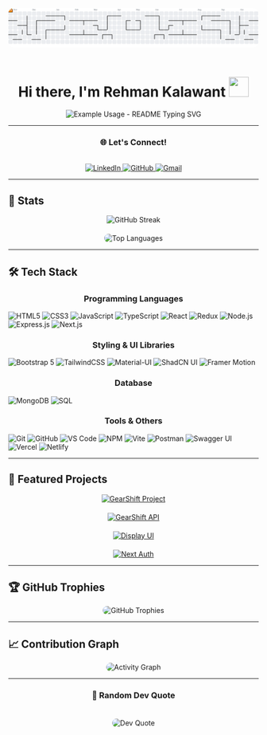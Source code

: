 <!-- ANIMATED BANNER -->
<!-- <div align="center">
  <img class="floating-banner" src="https://user-images.githubusercontent.com/74038190/212284100-561aa473-3905-4a80-b561-0d28506553ee.gif" alt="Animated Banner">
</div>

<br> -->

<!-- ANIMATED CONTRIBUTION GRAPH --> 
<div align="center">
    <picture>
        <source media="(prefers-color-scheme: dark)" srcset="https://raw.githubusercontent.com/rehman2711/rehman2711/output/pacman-contribution-graph-dark.svg">
        <source media="(prefers-color-scheme: light)" srcset="https://raw.githubusercontent.com/rehman2711/rehman2711/output/pacman-contribution-graph.svg">
        <img alt="pacman contribution graph" src="https://raw.githubusercontent.com/rehman2711/rehman2711/output/pacman-contribution-graph.svg" style="border-radius: 10px; transition: transform 0.3s ease;" onmouseover="this.style.transform='scale(1.02)'" onmouseout="this.style.transform='scale(1)'">
    </picture>
</div>

<br>

<!-- INTERACTIVE TITLE -->
<div align="center" >
  <h1 class="glow-title">Hi there, I'm Rehman Kalawant <img src="https://user-images.githubusercontent.com/74038190/212284087-bbe7e430-757e-4901-90bf-4cd2ce3e1852.gif" width="40" height="40"/> </h1>
  <!-- Titles -->
<p align="center">
  <img src="https://readme-typing-svg.demolab.com/?lines=REACT+Developer;Frontend+Developer;Backend+Developer;Fullstack+Developer&font=Fira%20Code&center=true&width=380&height=50&duration=4000&pause=1000" alt="Example Usage - README Typing SVG">
</p>

</div>

---

<!-- INTERACTIVE SOCIAL LINKS -->
<div align="center" >
    <h3>🌐 Let's Connect!</h3>
    <br>
    <a href="https://www.linkedin.com/in/rehmankalawant/" class="interactive-badge">
        <img src="https://img.shields.io/badge/LinkedIn-0077B5?style=for-the-badge&logo=linkedin&logoColor=white" alt="LinkedIn">
    </a>
    <a href="https://github.com/rehman2711" class="interactive-badge">
        <img src="https://img.shields.io/badge/GitHub-100000?style=for-the-badge&logo=github&logoColor=gold" alt="GitHub">
    </a>
    <a href="mailto:rehmankalawant@gmail.com" class="interactive-badge">
        <img src="https://img.shields.io/badge/Gmail-D14836?style=for-the-badge&logo=gmail&logoColor=white" alt="Gmail">
    </a>
    <!-- <a href="https://flowcv.me/rehman2711" class="interactive-badge">
        <img src="https://img.shields.io/static/v1?message=portfolio&logo=ko-fi&label=&color=gold&logoColor=black&labelColor=&style=for-the-badge" alt="Portfolio">
    </a> -->
</div>

---

## 🚀 Stats

<div align="center" >
  <div style="display: grid; grid-template-columns: repeat(auto-fit, minmax(300px, 1fr)); gap: 20px;" align="center">
    <div class="stats-card">
      <img src="https://v0-git-hub-streak-score-card-phi.vercel.app/api/card-with-avatar?username=rehman2711&theme=%7B%22backgroundColor%22%3A%22%230f172a%22%2C%22textColor%22%3A%22%23e2e8f0%22%2C%22accentColor%22%3A%22%230ea5e9%22%2C%22borderColor%22%3A%22%231e293b%22%2C%22waterColor%22%3A%22%230ea5e9%22%2C%22streakColor%22%3A%22%2306b6d4%22%7D&v=1755267867951" alt="GitHub Streak">
    </div>
    <div class="stats-card">
      <img 
  src="https://github-readme-stats.vercel.app/api/top-langs/?username=rehman2711&hide_border=true&bg_color=1A1B27&title_color=38BDF8&text_color=E2E8F0&icon_color=06B6D4" 
  alt="Top Languages" 
  style="border-radius: 15px; transition: all 0.3s ease;" 
  onmouseover="this.style.transform='scale(1.01)'" 
  onmouseout="this.style.transform='scale(1)'" 
/>
    </div>
  </div>
</div>

---

## 🛠️ Tech Stack

<div >
  <h3 align="center">Programming Languages </h3>
  <div class="tech-stack">
    <img class="tech-item" src="https://img.shields.io/badge/html5-%23E34F26.svg?style=for-the-badge&logo=html5&logoColor=white" alt="HTML5">
    <img class="tech-item" src="https://img.shields.io/badge/css3-%231572B6.svg?style=for-the-badge&logo=css3&logoColor=white" alt="CSS3">
    <img class="tech-item" src="https://img.shields.io/badge/javascript-%23323330.svg?style=for-the-badge&logo=javascript&logoColor=%23F7DF1E" alt="JavaScript">
    <img class="tech-item" src="https://img.shields.io/badge/typescript-%23007ACC.svg?style=for-the-badge&logo=typescript&logoColor=white" alt="TypeScript">
    <img class="tech-item" src="https://img.shields.io/badge/react-%2320232a.svg?style=for-the-badge&logo=react&logoColor=%2361DAFB" alt="React">
    <img src="https://img.shields.io/badge/redux-764ABC?style=for-the-badge&logo=redux&logoColor=white" alt="Redux">
<img class="tech-item" src="https://img.shields.io/badge/node.js-339933?style=for-the-badge&logo=nodedotjs&logoColor=white" alt="Node.js">
<img class="tech-item" src="https://img.shields.io/badge/express.js-000000?style=for-the-badge&logo=express&logoColor=white" alt="Express.js">
<img src="https://img.shields.io/badge/next.js-000000?style=for-the-badge&logo=nextdotjs&logoColor=white" alt="Next.js">
<!-- <img src="https://img.shields.io/badge/java-007396?style=for-the-badge&logo=openjdk&logoColor=white" alt="Java"> -->
<!-- <img src="https://img.shields.io/badge/rust-000000?style=for-the-badge&logo=rust&logoColor=white" alt="Rust"> -->




  </div>
  
  <h3 align="center">Styling & UI Libraries</h3>
  <div class="tech-stack">
      <img class="tech-item" src="https://img.shields.io/badge/bootstrap-%237952B3.svg?style=for-the-badge&logo=bootstrap&logoColor=white" alt="Bootstrap 5">
    <img class="tech-item" src="https://img.shields.io/badge/tailwindcss-%2338B2AC.svg?style=for-the-badge&logo=tailwind-css&logoColor=white" alt="TailwindCSS">
    <img class="tech-item" src="https://img.shields.io/badge/MUI-%230081CB.svg?style=for-the-badge&logo=mui&logoColor=white" alt="Material-UI">
<img class="tech-item" src="https://img.shields.io/badge/shadcn%2Fui-000000?style=for-the-badge&logo=radixui&logoColor=white" alt="ShadCN UI">
    <img class="tech-item" src="https://img.shields.io/badge/Framer-black?style=for-the-badge&logo=framer&logoColor=blue" alt="Framer Motion">

  </div>

   <h3 align="center">Database</h3>
  <div class="tech-stack">
  <img class="tech-item" src="https://img.shields.io/badge/mongodb-47A248?style=for-the-badge&logo=mongodb&logoColor=white" alt="MongoDB">
<img class="tech-item" src="https://img.shields.io/badge/sql-336791?style=for-the-badge&logo=postgresql&logoColor=white" alt="SQL">
  </div>
  
  <h3 align="center">Tools & Others</h3>
  <div class="tech-stack">
    <img class="tech-item" src="https://img.shields.io/badge/git-%23F05033.svg?style=for-the-badge&logo=git&logoColor=white" alt="Git">
<img class="tech-item" src="https://img.shields.io/badge/github-181717?style=for-the-badge&logo=github&logoColor=white" alt="GitHub">
<img src="https://img.shields.io/badge/VS%20Code-0078d7.svg?style=for-the-badge&logo=visualstudiocode&logoColor=white" alt="VS Code">
<img class="tech-item" src="https://img.shields.io/badge/npm-CB3837?style=for-the-badge&logo=npm&logoColor=white" alt="NPM">
    <img class="tech-item" src="https://img.shields.io/badge/vite-%23646CFF.svg?style=for-the-badge&logo=vite&logoColor=white" alt="Vite">
    <img class="tech-item" src="https://img.shields.io/badge/postman-FF6C37?style=for-the-badge&logo=postman&logoColor=white" alt="Postman">
<img class="tech-item" src="https://img.shields.io/badge/swagger-85EA2D?style=for-the-badge&logo=swagger&logoColor=black" alt="Swagger UI">
<img src="https://img.shields.io/badge/vercel-000000?style=for-the-badge&logo=vercel&logoColor=white" alt="Vercel">
<img src="https://img.shields.io/badge/netlify-00C7B7?style=for-the-badge&logo=netlify&logoColor=white" alt="Netlify">
  </div>
</div>

---

## 🎯 Featured Projects

<div align="center" >
  <div style="display: grid; grid-template-columns: repeat(auto-fit, minmax(300px, 1fr)); gap: 20px;">
    <div class="project-card">
      <a href="https://github.com/rehman2711/gearshift" target="_blank">
        <img src="https://github-readme-stats.vercel.app/api/pin/?username=rehman2711&repo=gearshift&theme=gotham&hide_border=true" alt="GearShift Project">
      </a>
    </div>
    <div class="project-card">
      <a href="https://github.com/rehman2711/gearshift-api" target="_blank">
        <img src="https://github-readme-stats.vercel.app/api/pin/?username=rehman2711&repo=gearshift-api&theme=gotham&hide_border=true" alt="GearShift API">
      </a>
    </div>
    <div class="project-card">
      <a href="https://github.com/rehman2711/gearshift-api" target="_blank">
        <img src="https://github-readme-stats.vercel.app/api/pin/?username=rehman2711&repo=display-ui&theme=gotham&hide_border=true" alt="Display UI">
      </a>
    </div>
    <div class="project-card">
      <a href="https://github.com/rehman2711/gearshift-api" target="_blank">
        <img src="https://github-readme-stats.vercel.app/api/pin/?username=rehman2711&repo=next-auth&theme=gotham&hide_border=true" alt="Next Auth">
      </a>
    </div>
  </div>
</div>

---

## 🏆 GitHub Trophies

<div align="center" >
  <img src="https://github-profile-trophy.vercel.app/?username=rehman2711&theme=gotham&no-frame=true&no-bg=false&margin-w=4" alt="GitHub Trophies" style="border-radius: 10px; transition: all 0.3s ease;" onmouseover="this.style.transform='scale(1.02)'" onmouseout="this.style.transform='scale(1)'">
</div>

---

## 📈 Contribution Graph

<div align="center" >
 <img 
  src="https://github-readme-activity-graph.vercel.app/graph?username=rehman2711&custom_title=Contribution%20Graph&bg_color=1A1B27&color=38BDF8&line=06B6D4&point=0EA5E9&area_color=0EA5E9&title_color=38BDF8&area=true" 
  alt="Activity Graph" 
  style="border-radius: 10px; transition: all 0.7s ease;" 
  onmouseover="this.style.transform='scale(1.01)'" 
  onmouseout="this.style.transform='scale(1)'" 
/>

</div>

---

<div align="center" >
  <h3>💭 Random Dev Quote</h3>
  <img 
  src="https://quotes-github-readme.vercel.app/api?quote=Code%20is%20poetry%20written%20for%20machine%20and%20human%20communication&author=Rehman%20Kalawant&quoteColor=CFEFFD&backgroundColor=001219&type=horizontal" 
  alt="Dev Quote" 
  style="border-radius: 10px; margin: 20px 0;" 
/>

</div>
